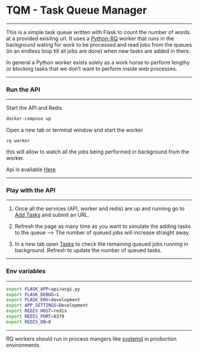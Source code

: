 # TQM - Task Queue Manager

---

This is a simple task queue written with Flask to count the number of words at a provided exisitng url.
It uses a [Python-RQ](https://python-rq.org/docs/workers/) worker that runs in the background wating for work to be processed and read jobs from the queues (in an endless loop till all jobs are done) when new tasks are added in there.

In general a Python worker exists solely as a work horse to perform lengthy or blocking tasks that we don’t want to perform inside web processes.

---

### Run the API

---

Start the API and Redis

```bash
docker-compose up
```

Open a new tab or terminal window and start the worker

```
rq worker
```

this will allow to watch all the jobs being performed in background from the worker.

Api is available [Here](http://localhost:8080/)

---

### Play with the API

---

1. Once all the services (API, worker and redis) are up and running go to [Add Tasks](http://localhost:8080/add-task)
   and submit an URL.

2. Refresh the page as many time as you want to simulate the adding tasks to the queue --> The number of queued jobs will increase straight away.

3. In a new tab open [Tasks](http://localhost:8080/tasks) to check the remaining queued jobs running in background. Refresh to update the number of queued tasks.

---

### Env variables

---

```bash
export FLASK_APP=api/wsgi.py
export FLASK_DEBUG=1
export FLASK_ENV=development
export APP_SETTINGS=Development
export REDIS_HOST=redis
export REDIS_PORT=6379
export REDIS_DB=0
```

---

RQ workers should run in process mangers like [systemd](https://python-rq.org/patterns/systemd/) in production environments.
